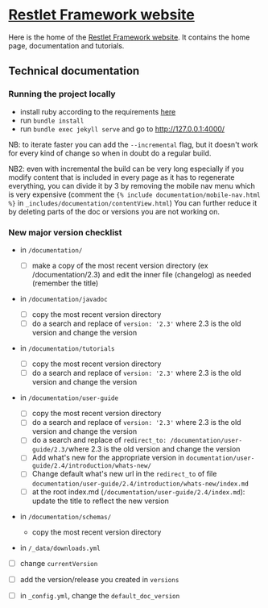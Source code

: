 # [Restlet Framework website](https://restlet.talend.com/)

Here is the home of the [Restlet Framework website](https://restlet.talend.com/). It contains the home page, documentation and tutorials.

## Technical documentation

### Running the project locally

- install ruby according to the requirements [here](https://jekyllrb.com/docs/)
- run `bundle install`
- run `bundle exec jekyll serve` and go to http://127.0.0.1:4000/

NB: to iterate faster you can add the `--incremental` flag, but it doesn't work for every kind of change so when in doubt do a regular build.

NB2: even with incremental the build can be very long especially if you modify content that is included in every page as it has to regenerate everything, you can divide it by 3 by removing the mobile nav menu which is very expensive (comment the `{% include documentation/mobile-nav.html %}` in `_includes/documentation/contentView.html`)
You can further reduce it by deleting parts of the doc or versions you are not working on.

### New major version checklist

- in `/documentation/` 
  - [ ] make a copy of the most recent version directory (ex /documentation/2.3) and edit the inner file (changelog) as needed (remember the title)
  
- in `/documentation/javadoc`
  - [ ] copy the most recent version directory
  - [ ] do a search and replace of `version: '2.3'` where 2.3 is the old version and change the version
  
- in `/documentation/tutorials`
  - [ ] copy the most recent version directory
  - [ ] do a search and replace of `version: '2.3'` where 2.3 is the old version and change the version
  
- in `/documentation/user-guide`
  - [ ] copy the most recent version directory
  - [ ] do a search and replace of `version: '2.3'` where 2.3 is the old version and change the version
  - [ ] do a search and replace of `redirect_to: /documentation/user-guide/2.3/`where 2.3 is the old version and change the version
  - [ ] Add what's new for the appropriate version in `documentation/user-guide/2.4/introduction/whats-new/`
  - [ ] Change default what's new url in the `redirect_to` of file `documentation/user-guide/2.4/introduction/whats-new/index.md`
  - [ ] at the root index.md (`/documentation/user-guide/2.4/index.md`): update the title to reflect the new version 

- in `/documentation/schemas/`
  - copy the most recent version directory
  
- in `/_data/downloads.yml`
 - [ ] change `currentVersion`
 - [ ] add the version/release you created in `versions`
 
- [ ] in `_config.yml`, change the `default_doc_version`

